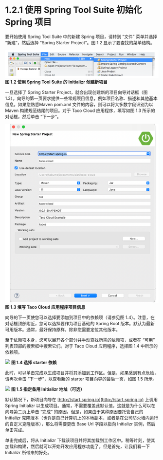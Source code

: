 # 1.2.1 使用 Spring Tool Suite 初始化 Spring 项目

要开始使用 Spring Tool Suite 中的新建 Spring 项目，请转到 “文件” 菜单并选择 “新建”，然后选择 “Spring Starter Project”。图 1.2 显示了要查找的菜单结构。

![](../../assets/1.2.png)
**图 1.2 使用 Spring Tool Suite 的 Initializr 创建新项目** <br/>

一旦选择了 Spring Starter Project，就会出现创建新的项目向导对话框（图1.3）。向导的第一页要求提供一些常规项目信息，例如项目名称、描述和其他基本信息。如果您熟悉Maven pom.xml 文件的内容，则可以将大多数字段识别为以 Maven 构建规范结尾的项目。对于 Taco Cloud 应用程序，填写如图 1.3 所示的对话框，然后单击 “下一步”。

![](../../assets/1.3.png)
**图 1.3 填写 Taco Cloud 应用程序项目信息** <br/>

向导的下一页使您可以选择要添加到项目中的依赖项（请参见图 1.4）。注意，在对话框顶部附近，您可以选择要作为项目基础的 Spring Boot 版本。默认为最新可用版本。通常，最好保持原样，除非您需要定位其他版本。

至于依赖项本身，您可以展开各个部分并手动查找所需的依赖项，或者在 “可用” 列表顶部的搜索框中搜索它们。对于 Taco Cloud 应用程序，选择图 1.4 中所示的依赖项。

![](../..assets/1.4.png)
**图 1.4 选择 starter 依赖** <br/>

此时，可以单击完成以生成项目并将其添加到工作区。但是，如果感到有点危险，请再次单击 “下一步”，以查看新的 starter 项目向导的最后一页，如图 1.5 所示。

![](../..assets/1.5.png)
**图 1.5 指定备用 Initializr 地址（可选）** <br/>

默认情况下，新项目向导在 [http://start.spring.io](http://start.spring.io) 上调用 Spring Initializr 以生成项目。通常，不需要覆盖此默认值，这就是为什么可以在向导第二页上单击 “完成” 的原因。但是，如果由于某种原因要托管自己的 Initializr 克隆版本（也许是自己计算机上的本地副本，或者是在公司防火墙内运行的自定义克隆版本），那么将需要更改 Base Url 字段以指向 Initializr 实例，然后单击完成。

单击完成后，将从 Initializr 下载该项目并将其加载到工作区中。稍等片刻，使其加载和构建，然后就可以开始开发应用程序功能了。但是首先，让我们看一下 Initializr 所带来的好处。


